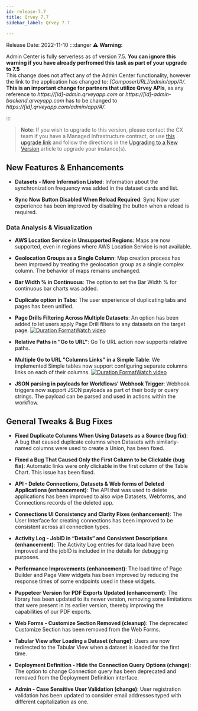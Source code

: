 ```yaml
---
id: release-7.7
title: Qrvey 7.7
sidebar_label: Qrvey 7.7
 
---
```

<div>

Release Date: 2022-11-10
:::danger :warning: **Warning:**

Admin Center is fully serverless as of version 7.5. 
 **You can ignore this warning if you have already perfromed this task as part of your upgrade to 7.5**  
This change does not affect any of the Admin Center functionality, however the link to the application has changed to:  *[ComposerURL]/admin/app/#/*. **This is an important change for partners that utilize Qrvey APIs**, as any reference to *https://[id]-admin.qrveyapp.com* or *https://[id]-admin-backend.qrveyapp.com* has to be changed to *https://[id].qrveyapp.com/admin/app/#/*. 

:::

 >**Note**: If you wish to upgrade to this version, please contact the CX team if you have a Managed Infrastructure contract, or use <a href="https://qrvey-autodeployapp.s3.amazonaws.com/deploy/autodeployappCloudformation-enterprise-7.7.json" target="_blank">this upgrade link</a> and follow the directions in the [Upgrading to a New Version](../get-started/upgrading-versions.md) article to upgrade your instance(s). 


## New Features & Enhancements
 

* **Datasets - More Information Listed**: Information about the synchronization frequency was added in the dataset cards and list.

* **Sync Now Button Disabled When Reload Required**: Sync Now user experience has been improved by disabling the button when a reload is required. 

 
### Data Analysis & Visualization

* **AWS Location Service in Unsupported Regions**: Maps are now supported, even in regions where AWS Location Service is not available.

* **Geolocation Groups as a Single Column**: Map creation process has been improved by treating the geolocation group as a single complex column. The behavior of maps remains unchanged.

* **Bar Width % in Continuous**: The option to set the Bar Width % for continuous bar charts was added.

* **Duplicate option in Tabs**: The user experience of duplicating tabs and pages has been unified.

* **Page Drills Filtering Across Multiple Datasets**: An option has been added to let users apply Page Drill filters to any datasets on the target page. <a href="/docs/video-training/release/version-7.7#page-drills-across-multiple-datasets" target="_blank" className="tooltip"><img alt="Duration Format" src="https://s3.amazonaws.com/cdn.qrvey.com/documentation_assets/release-notes/video_icon.png#thumbnail-20" className="video-icon-png" /><span className="tooltiptext">Watch video</span></a>

* **Relative Paths in "Go to URL"**: Go To URL action now supports relative paths.

* **Multiple Go to URL "Columns Links" in a Simple Table**: We implemented Simple tables now support configuring separate columns links on each of their columns. <a href="/docs/video-training/release/version-7.7#multiple-go-to-url-column-links" target="_blank" className="tooltip"><img alt="Duration Format" src="https://s3.amazonaws.com/cdn.qrvey.com/documentation_assets/release-notes/video_icon.png#thumbnail-20" className="video-icon-png" /><span className="tooltiptext">Watch video</span></a>

* **JSON parsing in payloads for Workflows’ Webhook Trigger**: Webhook triggers now support JSON payloads as part of their body or query strings. The payload can be parsed and used in actions within the workflow.

## General Tweaks & Bug Fixes

* **Fixed Duplicate Columns When Using Datasets as a Source (bug fix)**: A bug that caused duplicate columns when Datasets with similarly-named columns were used to create a Union, has been fixed.

* **Fixed a Bug That Caused Only the First Column to be Clickable (bug fix)**: Automatic links were only clickable in the first column of the Table Chart. This issue has been fixed.

* **API - Delete Connections, Datasets & Web forms of Deleted Applications (enhancement)**: The API that was used to delete applications has been improved to also wipe Datasets, Webforms, and Connections records of the deleted app.

* **Connections UI Consistency and Clarity Fixes (enhancement)**: The User Interface for creating connections has been improved to be consistent across all connection types.

* **Activity Log - JobID in “Details” and Consistent Descriptions (enhancement)**: The Activity Log entries for data load have been improved and the jobID is included in the details for debugging purposes.

* **Performance Improvements (enhancement)**: The load time of Page Builder and Page View widgets has been improved by reducing the response times of some endpoints used in these widgets.

* **Puppeteer Version for PDF Exports Updated (enhancement)**: The library has been updated to its newer version, removing some limitations that were present in its earlier version, thereby improving the capabilities of our PDF exports.

* **Web Forms - Customize Section Removed (cleanup)**: The deprecated Customize Section has been removed from the Web Forms.

* **Tabular View after Loading a Dataset (change)**: Users are now redirected to the Tabular View when a dataset is loaded for the first time.

* **Deployment Definition - Hide the Connection Query Options (change)**: The option to change Connection query has been deprecated and removed from the Deployment Definition interface.

* **Admin - Case Sensitive User Validation (change)**: User registration validation has been updated to consider email addresses typed with different capitalization as one.


</div>